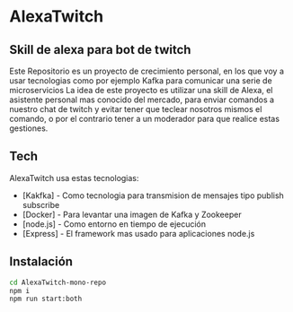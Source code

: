 # AlexaTwitch
## Skill de alexa para bot de twitch


Este Repositorio es un proyecto de crecimiento personal, en los que voy a usar tecnologias como por ejemplo Kafka para comunicar una serie de microservicios
La idea de este proyecto es utilizar una skill de Alexa, el asistente personal mas conocido del mercado, para enviar comandos a nuestro chat de twitch y evitar tener que teclear nosotros mismos el comando, o por el contrario tener a un moderador para que realice estas gestiones.

## Tech

AlexaTwitch usa estas tecnologias:

- [Kakfka] - Como tecnologia para transmision de mensajes tipo publish subscribe
- [Docker] - Para levantar una imagen de Kafka y Zookeeper
- [node.js] - Como entorno en tiempo de ejecución
- [Express] - El framework mas usado para aplicaciones node.js


## Instalación 

```sh
cd AlexaTwitch-mono-repo
npm i
npm run start:both 
```


